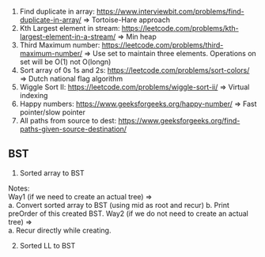 1. Find duplicate in array: https://www.interviewbit.com/problems/find-duplicate-in-array/ => Tortoise-Hare approach
2. Kth Largest element in stream: https://leetcode.com/problems/kth-largest-element-in-a-stream/ => Min heap
3. Third Maximum number: https://leetcode.com/problems/third-maximum-number/ => Use set to maintain three elements. Operations on set will be O(1) not O(longn)
4. Sort array of 0s 1s and 2s: https://leetcode.com/problems/sort-colors/ => Dutch national flag algorithm
5. Wiggle Sort II: https://leetcode.com/problems/wiggle-sort-ii/ => Virtual indexing
6. Happy numbers: https://www.geeksforgeeks.org/happy-number/ => Fast pointer/slow pointer
7. All paths from source to dest: https://www.geeksforgeeks.org/find-paths-given-source-destination/

## BST
1. Sorted array to BST

Notes:<br>
Way1 (if we need to create an actual tree) => <br>
  a. Convert sorted array to BST (using mid as root and recur)
  b. Print preOrder of this created BST.
Way2 (if we do not need to create an actual tree) => <br>
  a. Recur directly while creating.

2. Sorted LL to BST
